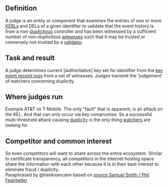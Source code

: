 ## Definition

A judge is an entity or component that examines the entries of one or more [KERLs](key-event-receipt-log.md) and DELs of a given identifier to validate that the event history is from a non-[duplicitous](duplicity.md) controller and has been witnessed by a sufficient number of non-duplicitous [witnesses](witness.md) such that it may be trusted or conversely not-trusted by a [validator](validator.md).

## Task and result

A judge determines current [authoritative] key set for identifier from the [key event receipt logs](key-event-receipt-log.md) from a set of witnesses. Judges transmit the 'judgement' of watchers concerning duplicity.

## Where judges run

Example AT&T vs T-Mobile. The only "fault" that is apparent, is an attack on the KEL. And that can only occur via key compromise. So a successful multi-threshold attack causing [duplicity](duplicity.md) is the only thing [watchers](watcher.md) are looking for.

## Competitor and common interest

So even competitors will want to share across the entire ecosystem. Similar to certificate transparency, all competitors in the internet hosting space share the information with each other because it is in their best interest to eliminate fraud / duplicity.\
Paraphrased by @henkvancann based on [source Samuel Smith / Phil Feairheller](https://hackmd.io/-soUScAqQEaSw5MJ71899w?view#2022-09-06)
